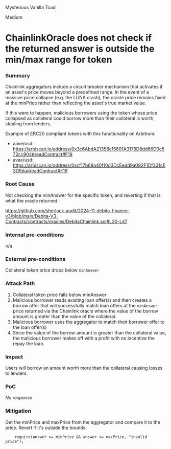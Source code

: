 Mysterious Vanilla Toad

Medium

# ChainlinkOracle does not check if the returned answer is outside the min/max range for token

### Summary

Chainlink aggregators include a circuit breaker mechanism that activates if an asset's price moves beyond a predefined range. In the event of a massive price collapse (e.g. the LUNA crash), the oracle price remains fixed at the minPrice rather than reflecting the asset's true market value.

If this were to happen, malicious borrowers using the token whose price collapsed as collateral could borrow more than their collateral is worth, stealing from lenders.

Example of ERC20 compliant tokens with this functionality on Arbitrum:
- aave/usd: https://arbiscan.io/address/0x3c6AbdA21358c15601A3175D8dd66D0c572cc904#readContract#F19
- avax/usd: https://arbiscan.io/address/0xcf17b68a40f10d3DcEedd9a092F1Df331cE3D9da#readContract#F19

### Root Cause

Not checking the minAnswer for the specific token, and reverting if that is what the oracle returned.

https://github.com/sherlock-audit/2024-11-debita-finance-v3/blob/main/Debita-V3-Contracts/contracts/oracles/DebitaChainlink.sol#L30-L47

### Internal pre-conditions

n/a

### External pre-conditions

Collateral token price drops below `minAnswer`

### Attack Path

1. Collateral token price falls below minAnswer
2. Malicious borrower reads existing loan offer(s) and then creates a borrow offer that will successfully match loan offers at the `minAnswer` price returned via the Chainlink oracle where the value of the borrow amount is greater than the value of the collateral.
3. Malicious borrower uses the aggregator to match their borrower offer to the loan offer(s)
4. Since the value of the borrow amount is greater than the collateral value, the malicious borrower makes off with a profit with no incentive the repay the loan.

### Impact

Users will borrow an amount worth more than the collateral causing losses to lenders.

### PoC

_No response_

### Mitigation

Get the minPrice and maxPrice from the aggregator and compare it to the price. Revert if it's outside the bounds:
```solidity
    require(answer >= minPrice && answer <= maxPrice, "invalid price");
```

